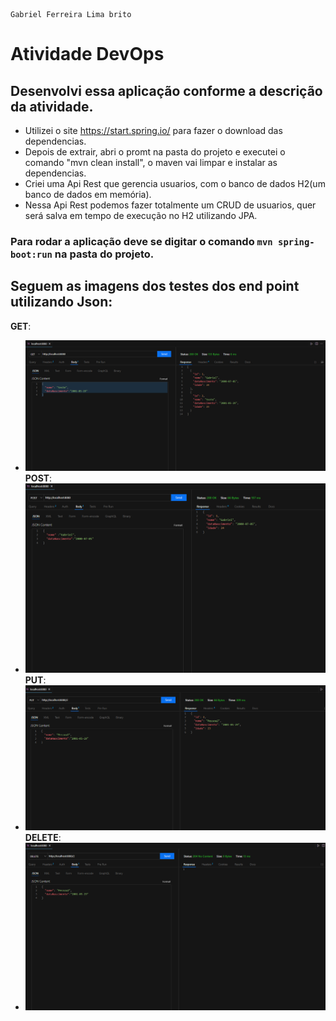 ```
Gabriel Ferreira Lima brito
```

# Atividade DevOps 

## Desenvolvi essa aplicação conforme a descrição da atividade.
- Utilizei o site <https://start.spring.io/> para fazer o download das dependencias.
- Depois de extrair, abri o promt na pasta do projeto e executei o comando "mvn clean install", o maven vai limpar e instalar as dependencias.
- Criei uma Api Rest que gerencia usuarios, com o banco de dados H2(um banco de dados em memória).
- Nessa Api Rest podemos fazer totalmente um CRUD de usuarios, quer será salva em tempo de execução no H2 utilizando JPA.

### Para rodar a aplicação deve se digitar o comando ```mvn spring-boot:run``` na pasta do projeto.

## Seguem as imagens dos testes dos end point utilizando Json:
**GET**:
- ![GET](https://github.com/gabrielflb/atividade-web2/blob/main/web2/img/get.PNG)
**POST**:
- ![POST](https://github.com/gabrielflb/atividade-web2/blob/main/web2/img/post.PNG)
**PUT**:
- ![PUT](https://github.com/gabrielflb/atividade-web2/blob/main/web2/img/put.PNG)
**DELETE**:
- ![DELETE](https://github.com/gabrielflb/atividade-web2/blob/main/web2/img/delete.PNG)
